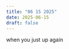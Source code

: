 ```yaml
---
title: "06 15 2025"
date: 2025-06-15
draft: false
---
```



<div class="full-width-text">when you just up again</div>

